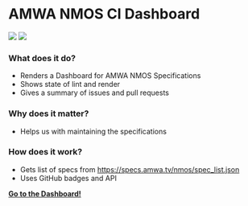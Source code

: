# AMWA NMOS CI Dashboard

<a href="https://github.com/AMWA-TV/nmos-dashboard/actions?query=workflow%3ALint"><img src="https://github.com/AMWA-TV/nmos-dashboard/workflows/Lint/badge.svg"/></a>
<a href="https://github.com/AMWA-TV/nmos-dashboard/actions?query=workflow%3ARender"><img src="https://github.com/AMWA-TV/nmos-dashboard/workflows/Render/badge.svg"/></a>

<!-- INTRO-START -->

### What does it do?

- Renders a Dashboard for AMWA NMOS Specifications
- Shows state of lint and render
- Gives a summary of issues and pull requests

### Why does it matter?

- Helps us with maintaining the specifications

### How does it work?

- Gets list of specs from <https://specs.amwa.tv/nmos/spec_list.json> 
- Uses GitHub badges and API

**[Go to the Dashboard!](https://specs.amwa.tv/nmos-dashboard/dashboard.html)**

<!-- INTRO-END -->
